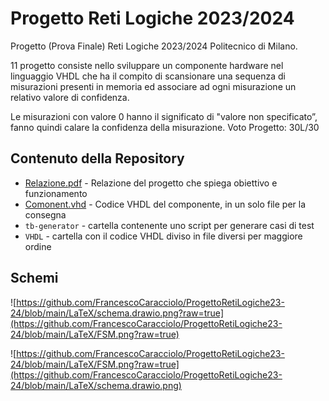 # Progetto Reti Logiche 2023/2024
Progetto (Prova Finale) Reti Logiche 2023/2024 Politecnico di Milano.

11 progetto consiste nello sviluppare un componente hardware nel linguaggio VHDL che ha il compito di scansionare una sequenza di misurazioni presenti in memoria ed associare ad ogni misurazione un relativo valore di confidenza.

Le misurazioni con valore 0 hanno il significato di "valore non specificato”, fanno quindi calare la confidenza della misurazione.
Voto Progetto: 30L/30

## Contenuto della Repository

- [Relazione.pdf](Relazione.pdf) - Relazione del progetto che spiega obiettivo e funzionamento
- [Comonent.vhd](Component.vhd) - Codice VHDL del componente, in un solo file per la consegna 
- `tb-generator` - cartella contenente uno script per generare casi di test 
- `VHDL` - cartella con il codice VHDL diviso in file diversi per maggiore ordine

## Schemi
![https://github.com/FrancescoCaracciolo/ProgettoRetiLogiche23-24/blob/main/LaTeX/schema.drawio.png?raw=true](https://github.com/FrancescoCaracciolo/ProgettoRetiLogiche23-24/blob/main/LaTeX/FSM.png?raw=true)

![https://github.com/FrancescoCaracciolo/ProgettoRetiLogiche23-24/blob/main/LaTeX/FSM.png?raw=true](https://github.com/FrancescoCaracciolo/ProgettoRetiLogiche23-24/blob/main/LaTeX/schema.drawio.png)
